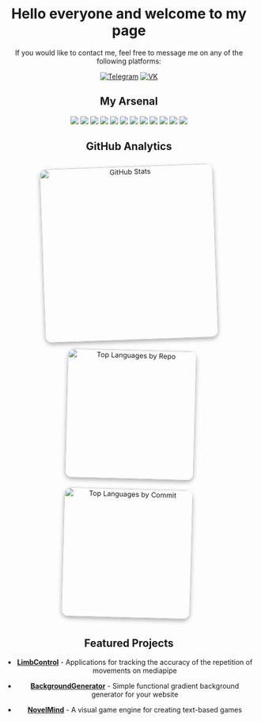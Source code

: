 <div align="center">
  <h1>Hello everyone and welcome to my page</h1>
</div>

<div align="center">
  <p>If you would like to contact me, feel free to message me on any of the following platforms:</p>
  <p align="center">
    <a href="https://t.me/selfharm_machine"><img src="https://img.shields.io/badge/-Telegram-2CA5E0?style=for-the-badge&logo=telegram&logoColor=white" alt="Telegram"></a>
    <a href="https://vk.com/selfharm_machine"><img src="https://img.shields.io/badge/-VK-4C75A3?style=for-the-badge&logo=vk&logoColor=white" alt="VK"></a>
  </p>
</div>

<h2 align="center">My Arsenal</h2>

<p align="center">
  <img src="https://img.shields.io/badge/-MongoDB-47A248?style=for-the-badge&logo=mongodb&logoColor=white" />
  <img src="https://img.shields.io/badge/postgresql-4169e1?style=for-the-badge&logo=postgresql&logoColor=white"/>
  <img src="https://img.shields.io/badge/-Express-000000?style=for-the-badge&logo=express&logoColor=white" />
  <img src="https://img.shields.io/badge/-React-61DAFB?style=for-the-badge&logo=react&logoColor=black" />
  <img src="https://img.shields.io/badge/-Node.js-339933?style=for-the-badge&logo=node.js&logoColor=white" />
  <img src="https://img.shields.io/badge/-Flask-000000?style=for-the-badge&logo=flask&logoColor=white" />
  <img src="https://img.shields.io/badge/FastAPI-005571?style=for-the-badge&logo=fastapi" />
  <img src="https://img.shields.io/badge/-Python-3776AB?style=for-the-badge&logo=python&logoColor=white" />
  <img src="https://img.shields.io/badge/-C%23-239120?style=for-the-badge&logo=c-sharp&logoColor=white" />
  <img src="https://img.shields.io/badge/-JavaScript-F7DF1E?style=for-the-badge&logo=javascript&logoColor=black" />
  <img src="https://img.shields.io/badge/-HTML5-E34F26?style=for-the-badge&logo=html5&logoColor=white" />
  <img src="https://img.shields.io/badge/-CSS3-1572B6?style=for-the-badge&logo=css3&logoColor=white" />
</p>

<h2 align="center">GitHub Analytics</h2>
<div align="center" style="display: flex; justify-content: center; align-items: center; flex-wrap: wrap; position: relative;">
  <div style="margin: 10px; transform: rotate(-2deg); z-index: 2;">
    <img src="https://github-readme-stats.vercel.app/api?username=VisageDvachevsky&show_icons=true&count_private=true&theme=radical&border_color=2e3440" alt="GitHub Stats" style="border-radius: 15px; box-shadow: 0 4px 8px rgba(0, 0, 0, 0.3); width: 350px;" />
  </div>
  
  <div style="display: flex; flex-direction: column; margin: 10px; transform: rotate(1.5deg); z-index: 1;">
    <img src="https://github-profile-summary-cards.vercel.app/api/cards/repos-per-language?username=VisageDvachevsky&theme=radical&border_color=2e3440" alt="Top Languages by Repo" style="border-radius: 15px; box-shadow: 0 4px 8px rgba(0, 0, 0, 0.3); width: 260px; margin-bottom: 20px;" />
    <img src="https://github-profile-summary-cards.vercel.app/api/cards/most-commit-language?username=VisageDvachevsky&theme=radical&border_color=2e3440" alt="Top Languages by Commit" style="border-radius: 15px; box-shadow: 0 4px 8px rgba(0, 0, 0, 0.3); width: 260px;" />
  </div>
</div>

<h2 align="center">Featured Projects</h2>

<div align="center">
  
  - **[LimbControl](https://github.com/VisageDvachevsky/LimbControl)** - Applications for tracking the accuracy of the repetition of movements on mediapipe
  
  - **[BackgroundGenerator](https://github.com/VisageDvachevsky/Background-Generator)** - Simple functional gradient background generator for your website
  
  - **[NovelMind](https://github.com/VisageDvachevsky/NovelMind)** - A visual game engine for creating text-based games
  
</div>
